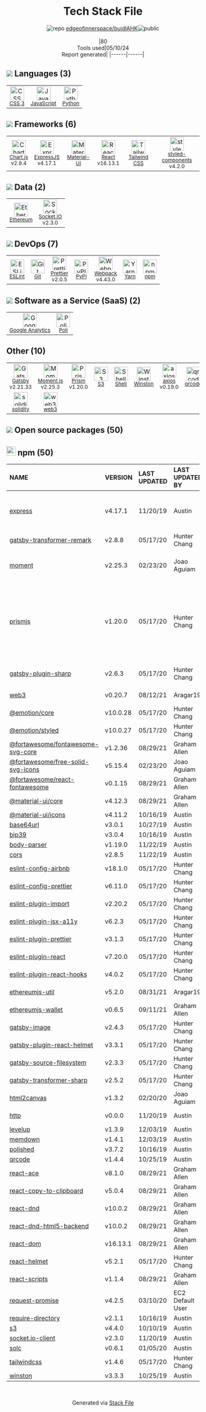 <!--
&lt;--- Readme.md Snippet without images Start ---&gt;
## Tech Stack
edgeofinnerspace/buidlAHK is built on the following main stack:

- [JavaScript](https://developer.mozilla.org/en-US/docs/Web/JavaScript) – Languages
- [Python](https://www.python.org) – Languages
- [Chart.js](http://www.chartjs.org/) – Charting Libraries
- [ExpressJS](http://expressjs.com/) – Microframeworks (Backend)
- [Material-UI](https://github.com/mui/material-ui) – Front-End Frameworks
- [React](https://reactjs.org/) – Javascript UI Libraries
- [Tailwind CSS](https://tailwindcss.com) – Front-End Frameworks
- [styled-components](https://styled-components.com) – JavaScript Framework Components
- [Ethereum](https://ethereum.org) – Blockchain
- [Socket.IO](http://socket.io/) – Realtime Backend / API
- [ESLint](http://eslint.org/) – Code Review
- [Prettier](https://prettier.io/) – Code Review
- [Webpack](http://webpack.js.org) – JS Build Tools / JS Task Runners
- [Yarn](https://yarnpkg.com/) – Front End Package Manager
- [Google Analytics](http://www.google.com/analytics) – General Analytics
- [Poli](https://github.com/shzlw/poli) – Business Intelligence
- [Gatsby](https://www.gatsbyjs.org) – Static Site Generators
- [Moment.js](http://momentjs.com/) – Javascript Utilities & Libraries
- [Prism](https://prismjs.com/) – Javascript Utilities & Libraries
- [Shell](https://en.wikipedia.org/wiki/Shell_script) – Shells
- [axios](https://github.com/mzabriskie/axios) – Javascript Utilities & Libraries

Full tech stack [here](/techstack.md)

&lt;--- Readme.md Snippet without images End ---&gt;

&lt;--- Readme.md Snippet with images Start ---&gt;
## Tech Stack
edgeofinnerspace/buidlAHK is built on the following main stack:

- <img width='25' height='25' src='https://img.stackshare.io/service/1209/javascript.jpeg' alt='JavaScript'/> [JavaScript](https://developer.mozilla.org/en-US/docs/Web/JavaScript) – Languages
- <img width='25' height='25' src='https://img.stackshare.io/service/993/pUBY5pVj.png' alt='Python'/> [Python](https://www.python.org) – Languages
- <img width='25' height='25' src='https://img.stackshare.io/service/3866/_GD1-XrU_400x400.jpg' alt='Chart.js'/> [Chart.js](http://www.chartjs.org/) – Charting Libraries
- <img width='25' height='25' src='https://img.stackshare.io/service/1163/hashtag.png' alt='ExpressJS'/> [ExpressJS](http://expressjs.com/) – Microframeworks (Backend)
- <img width='25' height='25' src='https://img.stackshare.io/service/1904/default_44d81cb9fadbc3688b7e91a6d5217d0ea5358b57.png' alt='Material-UI'/> [Material-UI](https://github.com/mui/material-ui) – Front-End Frameworks
- <img width='25' height='25' src='https://img.stackshare.io/service/1020/OYIaJ1KK.png' alt='React'/> [React](https://reactjs.org/) – Javascript UI Libraries
- <img width='25' height='25' src='https://img.stackshare.io/service/8158/default_660b7c41c3ba489cb581eec89c04655404258c19.png' alt='Tailwind CSS'/> [Tailwind CSS](https://tailwindcss.com) – Front-End Frameworks
- <img width='25' height='25' src='https://img.stackshare.io/service/6749/styled-components.png' alt='styled-components'/> [styled-components](https://styled-components.com) – JavaScript Framework Components
- <img width='25' height='25' src='https://img.stackshare.io/service/1634/default_dacdb57c0b4f9d422e4a23aed8b9bbf7a6024fed.jpg' alt='Ethereum'/> [Ethereum](https://ethereum.org) – Blockchain
- <img width='25' height='25' src='https://img.stackshare.io/service/1161/vI0ZZlhZ_400x400.png' alt='Socket.IO'/> [Socket.IO](http://socket.io/) – Realtime Backend / API
- <img width='25' height='25' src='https://img.stackshare.io/service/3337/Q4L7Jncy.jpg' alt='ESLint'/> [ESLint](http://eslint.org/) – Code Review
- <img width='25' height='25' src='https://img.stackshare.io/service/7035/default_66f265943abed56bcdbfca1c866a4261b1fbb063.jpg' alt='Prettier'/> [Prettier](https://prettier.io/) – Code Review
- <img width='25' height='25' src='https://img.stackshare.io/service/1682/IMG_4636.PNG' alt='Webpack'/> [Webpack](http://webpack.js.org) – JS Build Tools / JS Task Runners
- <img width='25' height='25' src='https://img.stackshare.io/service/5848/44mC-kJ3.jpg' alt='Yarn'/> [Yarn](https://yarnpkg.com/) – Front End Package Manager
- <img width='25' height='25' src='https://img.stackshare.io/service/64/cU74ahCn_400x400.jpg' alt='Google Analytics'/> [Google Analytics](http://www.google.com/analytics) – General Analytics
- <img width='25' height='25' src='https://img.stackshare.io/service/11232/no-img-open-source.png' alt='Poli'/> [Poli](https://github.com/shzlw/poli) – Business Intelligence
- <img width='25' height='25' src='https://img.stackshare.io/service/5472/default_189db484e0770a6101c6a70f0ef0172bc0f8de37.png' alt='Gatsby'/> [Gatsby](https://www.gatsbyjs.org) – Static Site Generators
- <img width='25' height='25' src='https://img.stackshare.io/service/3643/Xrtdc94q_400x400.png' alt='Moment.js'/> [Moment.js](http://momentjs.com/) – Javascript Utilities & Libraries
- <img width='25' height='25' src='https://img.stackshare.io/service/10010/Screen_Shot_2012-07-31_at_21.57.03__400x400.png' alt='Prism'/> [Prism](https://prismjs.com/) – Javascript Utilities & Libraries
- <img width='25' height='25' src='https://img.stackshare.io/service/4631/default_c2062d40130562bdc836c13dbca02d318205a962.png' alt='Shell'/> [Shell](https://en.wikipedia.org/wiki/Shell_script) – Shells
- <img width='25' height='25' src='https://img.stackshare.io/no-img-open-source.png' alt='axios'/> [axios](https://github.com/mzabriskie/axios) – Javascript Utilities & Libraries

Full tech stack [here](/techstack.md)

&lt;--- Readme.md Snippet with images End ---&gt;
-->
<div align="center">

# Tech Stack File
![](https://img.stackshare.io/repo.svg "repo") [edgeofinnerspace/buidlAHK](https://github.com/edgeofinnerspace/buidlAHK)![](https://img.stackshare.io/public_badge.svg "public")
<br/><br/>
|80<br/>Tools used|05/10/24 <br/>Report generated|
|------|------|
</div>

## <img src='https://img.stackshare.io/languages.svg'/> Languages (3)
<table><tr>
  <td align='center'>
  <img width='36' height='36' src='https://img.stackshare.io/service/6727/css.png' alt='CSS 3'>
  <br>
  <sub><a href="https://developer.mozilla.org/en-US/docs/Web/CSS/CSS3">CSS 3</a></sub>
  <br>
  <sub></sub>
</td>

<td align='center'>
  <img width='36' height='36' src='https://img.stackshare.io/service/1209/javascript.jpeg' alt='JavaScript'>
  <br>
  <sub><a href="https://developer.mozilla.org/en-US/docs/Web/JavaScript">JavaScript</a></sub>
  <br>
  <sub></sub>
</td>

<td align='center'>
  <img width='36' height='36' src='https://img.stackshare.io/service/993/pUBY5pVj.png' alt='Python'>
  <br>
  <sub><a href="https://www.python.org">Python</a></sub>
  <br>
  <sub></sub>
</td>

</tr>
</table>

## <img src='https://img.stackshare.io/frameworks.svg'/> Frameworks (6)
<table><tr>
  <td align='center'>
  <img width='36' height='36' src='https://img.stackshare.io/service/3866/_GD1-XrU_400x400.jpg' alt='Chart.js'>
  <br>
  <sub><a href="http://www.chartjs.org/">Chart.js</a></sub>
  <br>
  <sub>v2.9.4</sub>
</td>

<td align='center'>
  <img width='36' height='36' src='https://img.stackshare.io/service/1163/hashtag.png' alt='ExpressJS'>
  <br>
  <sub><a href="http://expressjs.com/">ExpressJS</a></sub>
  <br>
  <sub>v4.17.1</sub>
</td>

<td align='center'>
  <img width='36' height='36' src='https://img.stackshare.io/service/1904/default_44d81cb9fadbc3688b7e91a6d5217d0ea5358b57.png' alt='Material-UI'>
  <br>
  <sub><a href="https://github.com/mui/material-ui">Material-UI</a></sub>
  <br>
  <sub></sub>
</td>

<td align='center'>
  <img width='36' height='36' src='https://img.stackshare.io/service/1020/OYIaJ1KK.png' alt='React'>
  <br>
  <sub><a href="https://reactjs.org/">React</a></sub>
  <br>
  <sub>v16.13.1</sub>
</td>

<td align='center'>
  <img width='36' height='36' src='https://img.stackshare.io/service/8158/default_660b7c41c3ba489cb581eec89c04655404258c19.png' alt='Tailwind CSS'>
  <br>
  <sub><a href="https://tailwindcss.com">Tailwind CSS</a></sub>
  <br>
  <sub></sub>
</td>

<td align='center'>
  <img width='36' height='36' src='https://img.stackshare.io/service/6749/styled-components.png' alt='styled-components'>
  <br>
  <sub><a href="https://styled-components.com">styled-components</a></sub>
  <br>
  <sub>v4.2.0</sub>
</td>

</tr>
</table>

## <img src='https://img.stackshare.io/databases.svg'/> Data (2)
<table><tr>
  <td align='center'>
  <img width='36' height='36' src='https://img.stackshare.io/service/1634/default_dacdb57c0b4f9d422e4a23aed8b9bbf7a6024fed.jpg' alt='Ethereum'>
  <br>
  <sub><a href="https://ethereum.org">Ethereum</a></sub>
  <br>
  <sub></sub>
</td>

<td align='center'>
  <img width='36' height='36' src='https://img.stackshare.io/service/1161/vI0ZZlhZ_400x400.png' alt='Socket.IO'>
  <br>
  <sub><a href="http://socket.io/">Socket.IO</a></sub>
  <br>
  <sub>v2.3.0</sub>
</td>

</tr>
</table>

## <img src='https://img.stackshare.io/devops.svg'/> DevOps (7)
<table><tr>
  <td align='center'>
  <img width='36' height='36' src='https://img.stackshare.io/service/3337/Q4L7Jncy.jpg' alt='ESLint'>
  <br>
  <sub><a href="http://eslint.org/">ESLint</a></sub>
  <br>
  <sub></sub>
</td>

<td align='center'>
  <img width='36' height='36' src='https://img.stackshare.io/service/1046/git.png' alt='Git'>
  <br>
  <sub><a href="http://git-scm.com/">Git</a></sub>
  <br>
  <sub></sub>
</td>

<td align='center'>
  <img width='36' height='36' src='https://img.stackshare.io/service/7035/default_66f265943abed56bcdbfca1c866a4261b1fbb063.jpg' alt='Prettier'>
  <br>
  <sub><a href="https://prettier.io/">Prettier</a></sub>
  <br>
  <sub>v2.0.5</sub>
</td>

<td align='center'>
  <img width='36' height='36' src='https://img.stackshare.io/service/12572/-RIWgodF_400x400.jpg' alt='PyPI'>
  <br>
  <sub><a href="https://pypi.org/">PyPI</a></sub>
  <br>
  <sub></sub>
</td>

<td align='center'>
  <img width='36' height='36' src='https://img.stackshare.io/service/1682/IMG_4636.PNG' alt='Webpack'>
  <br>
  <sub><a href="http://webpack.js.org">Webpack</a></sub>
  <br>
  <sub>v4.43.0</sub>
</td>

<td align='center'>
  <img width='36' height='36' src='https://img.stackshare.io/service/5848/44mC-kJ3.jpg' alt='Yarn'>
  <br>
  <sub><a href="https://yarnpkg.com/">Yarn</a></sub>
  <br>
  <sub></sub>
</td>

<td align='center'>
  <img width='36' height='36' src='https://img.stackshare.io/service/1120/lejvzrnlpb308aftn31u.png' alt='npm'>
  <br>
  <sub><a href="https://www.npmjs.com/">npm</a></sub>
  <br>
  <sub></sub>
</td>

</tr>
</table>

## <img src='https://img.stackshare.io/saas.svg'/> Software as a Service (SaaS) (2)
<table><tr>
  <td align='center'>
  <img width='36' height='36' src='https://img.stackshare.io/service/64/cU74ahCn_400x400.jpg' alt='Google Analytics'>
  <br>
  <sub><a href="http://www.google.com/analytics">Google Analytics</a></sub>
  <br>
  <sub></sub>
</td>

<td align='center'>
  <img width='36' height='36' src='https://img.stackshare.io/service/11232/no-img-open-source.png' alt='Poli'>
  <br>
  <sub><a href="https://github.com/shzlw/poli">Poli</a></sub>
  <br>
  <sub></sub>
</td>

</tr>
</table>

## Other (10)
<table><tr>
  <td align='center'>
  <img width='36' height='36' src='https://img.stackshare.io/service/5472/default_189db484e0770a6101c6a70f0ef0172bc0f8de37.png' alt='Gatsby'>
  <br>
  <sub><a href="https://www.gatsbyjs.org">Gatsby</a></sub>
  <br>
  <sub>v2.21.33</sub>
</td>

<td align='center'>
  <img width='36' height='36' src='https://img.stackshare.io/service/3643/Xrtdc94q_400x400.png' alt='Moment.js'>
  <br>
  <sub><a href="http://momentjs.com/">Moment.js</a></sub>
  <br>
  <sub>v2.25.3</sub>
</td>

<td align='center'>
  <img width='36' height='36' src='https://img.stackshare.io/service/10010/Screen_Shot_2012-07-31_at_21.57.03__400x400.png' alt='Prism'>
  <br>
  <sub><a href="https://prismjs.com/">Prism</a></sub>
  <br>
  <sub>v1.20.0</sub>
</td>

<td align='center'>
  <img width='36' height='36' src='https://img.stackshare.io/service/1994/ClSB1Oo__normal.jpg' alt='S3'>
  <br>
  <sub><a href="http://aws.amazon.com/s3/">S3</a></sub>
  <br>
  <sub></sub>
</td>

<td align='center'>
  <img width='36' height='36' src='https://img.stackshare.io/service/4631/default_c2062d40130562bdc836c13dbca02d318205a962.png' alt='Shell'>
  <br>
  <sub><a href="https://en.wikipedia.org/wiki/Shell_script">Shell</a></sub>
  <br>
  <sub></sub>
</td>

<td align='center'>
  <img width='36' height='36' src='https://img.stackshare.io/service/6668/9682013.png' alt='Winston'>
  <br>
  <sub><a href="https://github.com/winstonjs/winston">Winston</a></sub>
  <br>
  <sub></sub>
</td>

<td align='center'>
  <img width='36' height='36' src='https://img.stackshare.io/no-img-open-source.png' alt='axios'>
  <br>
  <sub><a href="https://github.com/mzabriskie/axios">axios</a></sub>
  <br>
  <sub>v0.19.0</sub>
</td>

<td align='center'>
  <img width='36' height='36' src='https://img.stackshare.io/service/8580/no-img-open-source.png' alt='qrcode'>
  <br>
  <sub><a href="http://goqr.me/">qrcode</a></sub>
  <br>
  <sub></sub>
</td>

</tr>
<tr>
  <td align='center'>
  <img width='36' height='36' src='https://img.stackshare.io/service/4959/1__IS8pZzkhvd6kUbSFpSgag.png' alt='solidity'>
  <br>
  <sub><a href="https://ethereum.github.io/solidity/">solidity</a></sub>
  <br>
  <sub></sub>
</td>

<td align='center'>
  <img width='36' height='36' src='https://img.stackshare.io/service/8418/no-img-open-source.png' alt='web3'>
  <br>
  <sub><a href="https://github.com/ethereum/web3.js/">web3</a></sub>
  <br>
  <sub></sub>
</td>

</tr>
</table>


## <img src='https://img.stackshare.io/group.svg' /> Open source packages (50)</h2>

## <img width='24' height='24' src='https://img.stackshare.io/service/1120/lejvzrnlpb308aftn31u.png'/> npm (50)

|NAME|VERSION|LAST UPDATED|LAST UPDATED BY|LICENSE|VULNERABILITIES|
|:------|:------|:------|:------|:------|:------|
|[express](https://www.npmjs.com/express)|v4.17.1|11/20/19|Austin |MIT|[CVE-2022-24999](https://github.com/advisories/GHSA-hrpp-h998-j3pp) (High)<br/>[CVE-2024-29041](https://github.com/advisories/GHSA-rv95-896h-c2vc) (Moderate)|
|[gatsby-transformer-remark](https://www.npmjs.com/gatsby-transformer-remark)|v2.8.8|05/17/20|Hunter Chang |MIT|[CVE-2023-22491](https://github.com/advisories/GHSA-7ch4-rr99-cqcw) (High)|
|[moment](https://www.npmjs.com/moment)|v2.25.3|02/23/20|Joao Aguiam |MIT|[CVE-2022-24785](https://github.com/advisories/GHSA-8hfj-j24r-96c4) (High)<br/>[CVE-2022-31129](https://github.com/advisories/GHSA-wc69-rhjr-hc9g) (High)|
|[prismjs](https://www.npmjs.com/prismjs)|v1.20.0|05/17/20|Hunter Chang |MIT|[CVE-2022-23647](https://github.com/advisories/GHSA-3949-f494-cm99) (High)<br/>[CVE-2020-15138](https://github.com/advisories/GHSA-wvhm-4hhf-97x9) (High)<br/>[CVE-2021-23341](https://github.com/advisories/GHSA-h4hr-7fg3-h35w) (High)<br/>[CVE-2021-32723](https://github.com/advisories/GHSA-gj77-59wh-66hg) (High)<br/>[CVE-2021-3801](https://github.com/advisories/GHSA-hqhp-5p83-hx96) (Moderate)|
|[gatsby-plugin-sharp](https://www.npmjs.com/gatsby-plugin-sharp)|v2.6.3|05/17/20|Hunter Chang |MIT|[CVE-2023-30548](https://github.com/advisories/GHSA-h2pm-378c-pcxx) (Moderate)|
|[web3](https://www.npmjs.com/web3)|v0.20.7|08/12/21|Aragar199 |LGPL-3.0|[](https://github.com/advisories/GHSA-27v7-qhfv-rqq8) (Low)|
|[@emotion/core](https://www.npmjs.com/@emotion/core)|v10.0.28|05/17/20|Hunter Chang |MIT|N/A|
|[@emotion/styled](https://www.npmjs.com/@emotion/styled)|v10.0.27|05/17/20|Hunter Chang |MIT|N/A|
|[@fortawesome/fontawesome-svg-core](https://www.npmjs.com/@fortawesome/fontawesome-svg-core)|v1.2.36|08/29/21|Graham Allen |MIT|N/A|
|[@fortawesome/free-solid-svg-icons](https://www.npmjs.com/@fortawesome/free-solid-svg-icons)|v5.15.4|02/23/20|Joao Aguiam |CC-BY-4.0,MIT|N/A|
|[@fortawesome/react-fontawesome](https://www.npmjs.com/@fortawesome/react-fontawesome)|v0.1.15|08/29/21|Graham Allen |MIT|N/A|
|[@material-ui/core](https://www.npmjs.com/@material-ui/core)|v4.12.3|08/29/21|Graham Allen |MIT|N/A|
|[@material-ui/icons](https://www.npmjs.com/@material-ui/icons)|v4.11.2|10/16/19|Austin |MIT|N/A|
|[base64url](https://www.npmjs.com/base64url)|v3.0.1|10/27/19|Austin |MIT|N/A|
|[bip39](https://www.npmjs.com/bip39)|v3.0.4|10/16/19|Austin |ISC|N/A|
|[body-parser](https://www.npmjs.com/body-parser)|v1.19.0|11/22/19|Austin |MIT|N/A|
|[cors](https://www.npmjs.com/cors)|v2.8.5|11/22/19|Austin |MIT|N/A|
|[eslint-config-airbnb](https://www.npmjs.com/eslint-config-airbnb)|v18.1.0|05/17/20|Hunter Chang |MIT|N/A|
|[eslint-config-prettier](https://www.npmjs.com/eslint-config-prettier)|v6.11.0|05/17/20|Hunter Chang |MIT|N/A|
|[eslint-plugin-import](https://www.npmjs.com/eslint-plugin-import)|v2.20.2|05/17/20|Hunter Chang |MIT|N/A|
|[eslint-plugin-jsx-a11y](https://www.npmjs.com/eslint-plugin-jsx-a11y)|v6.2.3|05/17/20|Hunter Chang |MIT|N/A|
|[eslint-plugin-prettier](https://www.npmjs.com/eslint-plugin-prettier)|v3.1.3|05/17/20|Hunter Chang |MIT|N/A|
|[eslint-plugin-react](https://www.npmjs.com/eslint-plugin-react)|v7.20.0|05/17/20|Hunter Chang |MIT|N/A|
|[eslint-plugin-react-hooks](https://www.npmjs.com/eslint-plugin-react-hooks)|v4.0.2|05/17/20|Hunter Chang |MIT|N/A|
|[ethereumjs-util](https://www.npmjs.com/ethereumjs-util)|v5.2.0|08/31/21|Aragar199 |MPL-2.0|N/A|
|[ethereumjs-wallet](https://www.npmjs.com/ethereumjs-wallet)|v0.6.5|09/11/21|Graham Allen |MIT|N/A|
|[gatsby-image](https://www.npmjs.com/gatsby-image)|v2.4.3|05/17/20|Hunter Chang |MIT|N/A|
|[gatsby-plugin-react-helmet](https://www.npmjs.com/gatsby-plugin-react-helmet)|v3.3.1|05/17/20|Hunter Chang |MIT|N/A|
|[gatsby-source-filesystem](https://www.npmjs.com/gatsby-source-filesystem)|v2.3.3|05/17/20|Hunter Chang |MIT|N/A|
|[gatsby-transformer-sharp](https://www.npmjs.com/gatsby-transformer-sharp)|v2.5.2|05/17/20|Hunter Chang |MIT|N/A|
|[html2canvas](https://www.npmjs.com/html2canvas)|v1.3.2|02/20/20|Joao Aguiam |MIT|N/A|
|[http](https://www.npmjs.com/http)|v0.0.0|11/20/19|Austin |BSD-2-Clause|N/A|
|[levelup](https://www.npmjs.com/levelup)|v1.3.9|12/03/19|Austin |MIT|N/A|
|[memdown](https://www.npmjs.com/memdown)|v1.4.1|12/03/19|Austin |MIT|N/A|
|[polished](https://www.npmjs.com/polished)|v3.7.2|10/16/19|Austin |MIT|N/A|
|[qrcode](https://www.npmjs.com/qrcode)|v1.4.4|10/25/19|Austin |MIT|N/A|
|[react-ace](https://www.npmjs.com/react-ace)|v8.1.0|08/29/21|Graham Allen |MIT|N/A|
|[react-copy-to-clipboard](https://www.npmjs.com/react-copy-to-clipboard)|v5.0.4|08/29/21|Graham Allen |MIT|N/A|
|[react-dnd](https://www.npmjs.com/react-dnd)|v10.0.2|08/29/21|Graham Allen |MIT|N/A|
|[react-dnd-html5-backend](https://www.npmjs.com/react-dnd-html5-backend)|v10.0.2|08/29/21|Graham Allen |MIT|N/A|
|[react-dom](https://www.npmjs.com/react-dom)|v16.13.1|08/29/21|Graham Allen |MIT|N/A|
|[react-helmet](https://www.npmjs.com/react-helmet)|v5.2.1|05/17/20|Hunter Chang |MIT|N/A|
|[react-scripts](https://www.npmjs.com/react-scripts)|v1.1.4|08/29/21|Graham Allen |MIT|N/A|
|[request-promise](https://www.npmjs.com/request-promise)|v4.2.5|03/10/20|EC2 Default User |ISC|N/A|
|[require-directory](https://www.npmjs.com/require-directory)|v2.1.1|10/16/19|Austin |MIT|N/A|
|[s3](https://www.npmjs.com/s3)|v4.4.0|10/10/19|Austin |MIT|N/A|
|[socket.io-client](https://www.npmjs.com/socket.io-client)|v2.3.0|11/20/19|Austin |MIT|N/A|
|[solc](https://www.npmjs.com/solc)|v0.6.1|01/05/20|Austin |MIT|N/A|
|[tailwindcss](https://www.npmjs.com/tailwindcss)|v1.4.6|05/17/20|Hunter Chang |MIT|N/A|
|[winston](https://www.npmjs.com/winston)|v3.3.3|10/25/19|Austin |MIT|N/A|

<br/>
<div align='center'>

Generated via [Stack File](https://github.com/marketplace/stack-file)
